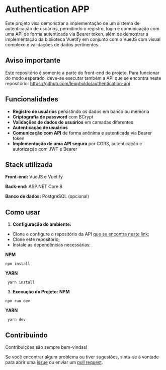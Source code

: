 
# Authentication APP

Este projeto visa demonstrar a implementação de um sistema de autenticação de usuários, permitindo o registro, login e comunicação com uma API de forma autenticada via Bearer token, além de demostrar a implementação da biblioteca Vuetify em conjunto com o VueJS com visual complexo e validações de dados pertinentes.

## Aviso importante

Este repositório é somente a parte do front-end do projeto. Para funcionar do modo esperado, deve-se executar também a API que se encontra neste repositório: https://github.com/leopholdo/authentication-api


## Funcionalidades

- **Registro de usuários** persistindo os dados em banco ou memória
- **Criptografia de password** com BCrypt
- **Validações de dados de usuários** em camadas diferentes
- **Autenticação de usuários**
- **Comunicação com API** de forma anônima e autenticada via Bearer token
- **Implementação de uma API segura** por CORS, autenticação e autorização com JWT e Bearer
## Stack utilizada

**Front-end:** VueJS e Vuetify

**Back-end:** ASP.NET Core 8

**Banco de dados:** PostgreSQL (opcional)


## Como usar

1. **Configuração do ambiente:**
- Clone e configure o repositório da API [que se encontra neste link](https://github.com/leopholdo/authentication-api);
- Clone este repositório;
- Instale as dependências necessárias:

**NPM**
```
npm install
```

**YARN**
```
 yarn install
```


3. **Execução do Projeto:**
**NPM**
```
npm run dev
```

**YARN**
```
 yarn dev
```
## Contribuindo

Contribuições são sempre bem-vindas!

Se você encontrar algum problema ou tiver sugestões, sinta-se à vontade para abrir uma [issue](https://github.com/leopholdo/authentication-app/issues/new) ou enviar um [pull request](https://github.com/leopholdo/authentication-app/pulls).